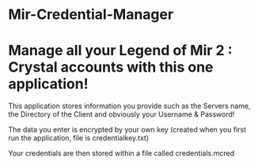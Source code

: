 # Mir-Credential-Manager

# Manage all your Legend of Mir 2 : Crystal accounts with this one application!

This application stores information you provide such as the Servers name, the Directory of the Client and obviously your Username & Password!

The data you enter is encrypted by your own key (created when you first run the application, file is credentialkey.txt)

Your credentials are then stored within a file called credentials.mcred
